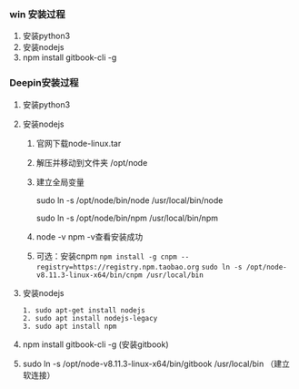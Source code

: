 ### win 安装过程
1. 安装python3
2. 安装nodejs
3. npm install gitbook-cli -g



### Deepin安装过程

1. 安装python3

2. 安装nodejs

   1. 官网下载node-linux.tar

   2. 解压并移动到文件夹 /opt/node

   3. 建立全局变量 

      sudo ln -s /opt/node/bin/node /usr/local/bin/node   

      sudo ln -s /opt/node/bin/npm /usr/local/bin/npm

   4. node -v    npm -v查看安装成功

   5. 可选：安装cnpm   `npm install -g cnpm --registry=https://registry.npm.taobao.org`
     `sudo ln -s /opt/node-v8.11.3-linux-x64/bin/cnpm /usr/local/bin`

3. 安装nodejs

   ```
   1. sudo apt-get install nodejs
   2. sudo apt install nodejs-legacy
   3. sudo apt install npm
   
   ```

4. npm install gitbook-cli -g    (安装gitbook)

5. sudo ln -s /opt/node-v8.11.3-linux-x64/bin/gitbook  /usr/local/bin   （建立软连接）


